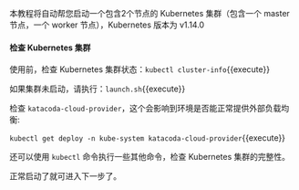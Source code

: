 本教程将自动帮您启动一个包含2个节点的 Kubernetes 集群（包含一个 master 节点，一个 worker 节点），Kubernetes 版本为 v1.14.0

#### 检查 Kubernetes 集群

使用前，检查 Kubernetes 集群状态：`kubectl cluster-info`{{execute}}

如果集群未启动，请执行：`launch.sh`{{execute}}

检查 `katacoda-cloud-provider`，这个会影响到环境是否能正常提供外部负载均衡:

`kubectl get deploy -n kube-system katacoda-cloud-provider`{{execute}}

还可以使用 `kubectl` 命令执行一些其他命令，检查 Kubernetes 集群的完整性。

正常启动了就可进入下一步了。
